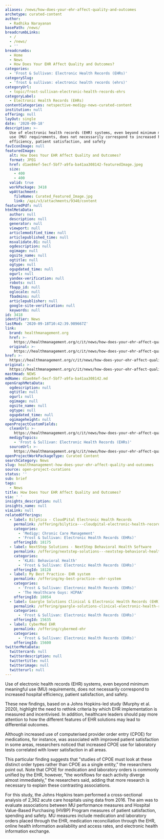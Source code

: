 ```yaml
---
aliases: /news/how-does-your-ehr-affect-quality-and-outcomes
archetype: curated-content
author:
  - Radhika Narayanan
basePath: /news/
breadcrumbLinks:
  - /
  - /news/
  - ''
breadcrumbs:
  - Home
  - News
  - How Does Your EHR Affect Quality and Outcomes?
categories:
  - 'Frost & Sullivan: Electronic Health Records (EHRs)'
categorySlug:
  - 'frost & sullivan: electronic health records (ehrs)'
categoryUrl:
  - topic/frost-sullivan-electronic-health-records-ehrs
categoryLabel:
  - Electronic Health Records (EHRs)
contentCategories: netspective-medigy-news-curated-content
institution: null
offering: null
layOut: single
date: '2020-09-18'
description: >-
  Use of electronic health records (EHR) systems, even beyond minimum meaningful
  use (MU) requirements, does not necessarily correspond to increased hospital
  efficiency, patient satisfaction, and safety
favIconImage: null
featuredImage:
  alt: How Does Your EHR Affect Quality and Outcomes?
  format: JPEG
  href: d1ae84ef-5ecf-5bf7-a9fa-ba41aa308142-featuredImage.jpeg
  size:
    - 400
    - 400
  valid: true
  workPackage: 3418
  wpAttachment:
    fileName: Curated_Featured_Image.jpg
    link: /api/v3/attachments/9340/content
featuredPdf: null
htmlMetaData:
  author: null
  description: null
  generator: null
  viewport: null
  articlemodified_time: null
  articlepublished_time: null
  msvalidate.01: null
  ogdescription: null
  ogimage: null
  ogsite_name: null
  ogtitle: null
  ogtype: null
  ogupdated_time: null
  ogurl: null
  yandex-verification: null
  robots: null
  fbapp_id: null
  oglocale: null
  fbadmins: null
  articlepublisher: null
  google-site-verification: null
  keywords: null
id: 3418
identifier: News
lastMod: '2020-09-18T10:42:39.989667Z'
link:
  brand: healthmanagement.org
  href: >-
    https://healthmanagement.org/c/it/news/how-does-your-ehr-affect-quality-and-outcomes
  original: >-
    https://healthmanagement.org/c/it/news/how-does-your-ehr-affect-quality-and-outcomes
href: >-
  https://healthmanagement.org/c/it/news/how-does-your-ehr-affect-quality-and-outcomes
original: >-
  https://healthmanagement.org/c/it/news/how-does-your-ehr-affect-quality-and-outcomes
mastHead: NEWS
mdName: d1ae84ef-5ecf-5bf7-a9fa-ba41aa308142.md
openGraphMetaData:
  ogdescription: null
  ogtitle: null
  ogurl: null
  ogimage: null
  ogsite_name: null
  ogtype: null
  ogupdated_time: null
  ogimageheight: null
openProjectCustomFields:
  cleanUrl: >-
    https://healthmanagement.org/c/it/news/how-does-your-ehr-affect-quality-and-outcomes
  medigyTopics:
    - 'Frost & Sullivan: Electronic Health Records (EHRs)'
  sourceUrl: >-
    https://healthmanagement.org/c/it/news/how-does-your-ehr-affect-quality-and-outcomes
openProjectWorkPackageType: Curated Content
searchCategory: News
slug: healthmanagement-how-does-your-ehr-affect-quality-and-outcomes
source: open-project-curations
status: ''
sub: brief
tags:
  - News
title: How Does Your EHR Affect Quality and Outcomes?
via: ' '
insights_description: null
insights_name: null
viaLink: null
relatedOfferings:
  - label: Bilytica - CloudPital Electronic Health Records
    permalink: /offering/bilytica---cloudpital-electronic-health-records
    categories:
      - 'Medigy: Chronic Care Management'
      - 'Frost & Sullivan: Electronic Health Records (EHRs)'
    offeringId: 18175
  - label: NextStep Solutions - NextStep Behavioral Health Software
    permalink: /offering/nextstep-solutions---nextstep-behavioral-health-software
    categories:
      - 'KLAS: Behavioral Health'
      - 'Frost & Sullivan: Electronic Health Records (EHRs)'
    offeringId: 18128
  - label: My Best Practice- EHR system
    permalink: /offering/my-best-practice--ehr-system
    categories:
      - 'Frost & Sullivan: Electronic Health Records (EHRs)'
      - 'The Healthcare Guys: HIPAA'
    offeringId: 18054
  - label: Gaargle Solutions Clinical & Electronic Health Records (EHR)
    permalink: /offering/gaargle-solutions-clinical-electronic-health-records-ehr
    categories:
      - 'Frost & Sullivan: Electronic Health Records (EHRs)'
    offeringId: 15635
  - label: CyberMed EHR
    permalink: /offering/cybermed-ehr
    categories:
      - 'Frost & Sullivan: Electronic Health Records (EHRs)'
    offeringId: 15600
twitterMetaData:
  twittercard: null
  twitterdescription: null
  twittertitle: null
  twitterimage: null
  twitterurl: null
---
```

<p>Use of electronic health records (EHR) systems, even beyond minimum meaningful use (MU) requirements, does not necessarily correspond to increased hospital efficiency, patient satisfaction, and safety.</p><p>These new findings, based on a Johns Hopkins-led study (Murphy et al. 2020), highlight the need to rethink criteria by which EHR implementation is measured and incentivised. In addition, healthcare leaders should pay more attention to how the different features of EHR solutions may lead to differential outcomes.</p><p>Although increased use of computerised provider order entry (CPOE) for medications, for instance, was associated with improved patient satisfaction in some areas, researchers noticed that increased CPOE use for laboratory tests correlated with lower satisfaction in all areas.</p><p>This particular finding suggests that "studies of CPOE must look at these distinct order types rather than CPOE as a single entity," the researchers point out. Note that CPOE for medication and laboratory orders is commonly unified by the EHR, however, "the workflows for each activity diverge almost immediately," the researchers said, adding that more research is necessary to explain these contrasting associations.</p><p>For this study, the Johns Hopkins team performed a cross-sectional analysis of 2,362 acute care hospitals using data from 2016. The aim was to evaluate associations between MU performance measures and Hospital Value-Based Purchasing (HVBP) Program measures of patient satisfaction, spending and safety. MU measures include medication and laboratory orders placed through the EHR, medication reconciliation through the EHR, online health information availability and access rates, and electronic health information exchange.</p>